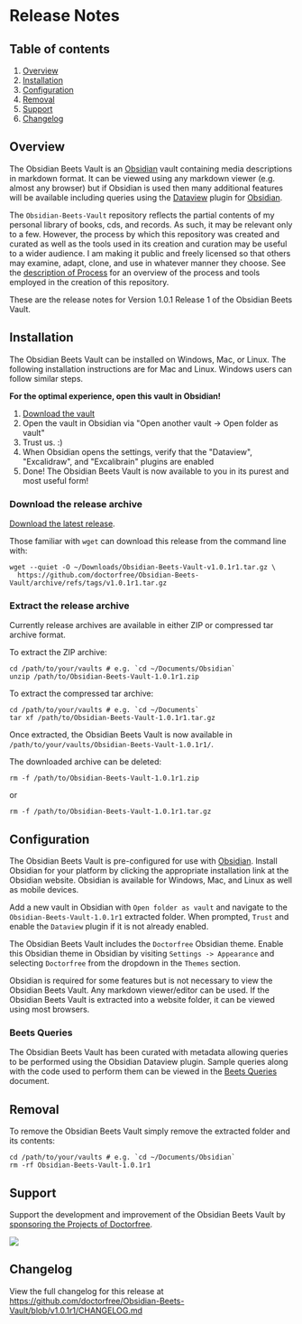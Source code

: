 # Release Notes

## Table of contents

1. [Overview](#overview)
1. [Installation](#installation)
1. [Configuration](#configuration)
1. [Removal](#removal)
1. [Support](#support)
1. [Changelog](#changelog)

## Overview

The Obsidian Beets Vault is an [Obsidian](https://obsidian.md) vault containing media descriptions in markdown format. It can be viewed using any markdown viewer (e.g. almost any browser) but if Obsidian is used then many additional features will be available including queries using the [Dataview](https://blacksmithgu.github.io/obsidian-dataview/) plugin for [Obsidian](https://obsidian.md/).

The `Obsidian-Beets-Vault` repository reflects the partial contents of my personal library of books, cds, and records. As such, it may be relevant only to a few. However, the process by which this repository was created and curated as well as the tools used in its creation and curation may be useful to a wider audience. I am making it public and freely licensed so that others may examine, adapt, clone, and use in whatever manner they choose. See the [description of Process](https://github.com/doctorfree/Obsidian-Beets-Vault/Process.md) for an overview of the process and tools employed in the creation of this repository.

These are the release notes for Version 1.0.1 Release 1 of the Obsidian Beets Vault.

## Installation

The Obsidian Beets Vault can be installed on Windows, Mac, or Linux. The following installation instructions are for Mac and Linux. Windows users can follow similar steps.

**For the optimal experience, open this vault in Obsidian!**

1. [Download the vault](https://github.com/doctorfree/Obsidian-Beets-Vault/releases/latest)
3. Open the vault in Obsidian via "Open another vault -> Open folder as vault"
4. Trust us. :) 
5. When Obsidian opens the settings, verify that the "Dataview", "Excalidraw", and "Excalibrain" plugins are enabled
6. Done! The Obsidian Beets Vault is now available to you in its purest and most useful form!

### Download the release archive

[Download the latest release](https://github.com/doctorfree/Obsidian-Beets-Vault/releases/latest).

Those familiar with `wget` can download this release from the command line with:

```shell
wget --quiet -O ~/Downloads/Obsidian-Beets-Vault-v1.0.1r1.tar.gz \
  https://github.com/doctorfree/Obsidian-Beets-Vault/archive/refs/tags/v1.0.1r1.tar.gz
```

### Extract the release archive

Currently release archives are available in either ZIP or compressed tar archive format.

To extract the ZIP archive:

```shell
cd /path/to/your/vaults # e.g. `cd ~/Documents/Obsidian`
unzip /path/to/Obsidian-Beets-Vault-1.0.1r1.zip
```

To extract the compressed tar archive:

```shell
cd /path/to/your/vaults # e.g. `cd ~/Documents`
tar xf /path/to/Obsidian-Beets-Vault-1.0.1r1.tar.gz
```

Once extracted, the Obsidian Beets Vault is now available in `/path/to/your/vaults/Obsidian-Beets-Vault-1.0.1r1/`.

The downloaded archive can be deleted:

```shell
rm -f /path/to/Obsidian-Beets-Vault-1.0.1r1.zip
```

or

```shell
rm -f /path/to/Obsidian-Beets-Vault-1.0.1r1.tar.gz
```

## Configuration

The Obsidian Beets Vault is pre-configured for use with [Obsidian](https://obsidian.md). Install Obsidian for your platform by clicking the appropriate installation link at the Obsidian website. Obsidian is available for Windows, Mac, and Linux as well as mobile devices.

Add a new vault in Obsidian with `Open folder as vault` and navigate to the `Obsidian-Beets-Vault-1.0.1r1` extracted folder. When prompted, `Trust` and enable the `Dataview` plugin if it is not already enabled.

The Obsidian Beets Vault includes the `Doctorfree` Obsidian theme. Enable this Obsidian theme in Obsidian by visiting `Settings -> Appearance` and selecting `Doctorfree` from the dropdown in the `Themes` section.

Obsidian is required for some features but is not necessary to view the Obsidian Beets Vault. Any markdown viewer/editor can be used. If the Obsidian Beets Vault is extracted into a website folder, it can be viewed using most browsers.

### Beets Queries

The Obsidian Beets Vault has been curated with metadata allowing queries to be performed using the Obsidian Dataview plugin. Sample queries along with the code used to perform them can be viewed in the [Beets Queries](Beets_Queries.md) document.

## Removal

To remove the Obsidian Beets Vault simply remove the extracted folder and its contents:

```shell
cd /path/to/your/vaults # e.g. `cd ~/Documents/Obsidian`
rm -rf Obsidian-Beets-Vault-1.0.1r1
```

## Support

Support the development and improvement of the Obsidian Beets Vault by [sponsoring the Projects of Doctorfree](https://github.com/sponsors/doctorfree).

<a href="https://www.buymeacoffee.com/doctorfree"><img src="https://img.buymeacoffee.com/button-api/?text=Buy me a coffee&emoji=&slug=doctorfree&button_colour=5F7FFF&font_colour=ffffff&font_family=Lato&outline_colour=000000&coffee_colour=FFDD00"></a>

## Changelog

View the full changelog for this release at https://github.com/doctorfree/Obsidian-Beets-Vault/blob/v1.0.1r1/CHANGELOG.md
